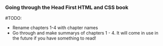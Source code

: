 ### Going through the Head First HTML and CSS book

#TODO:

- Rename chapters 1-4 with chapter names
- Go through and make summarys of chapters 1 - 4. It will come in use in the future if you have something to read!
